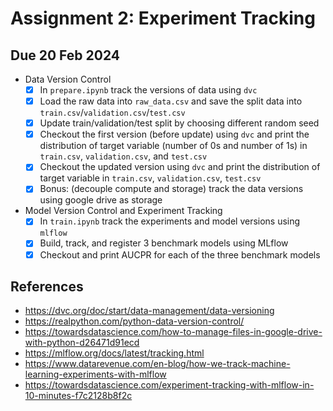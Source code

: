 # Assignment 2: Experiment Tracking

## Due 20 Feb 2024

- Data Version Control
  - [x] In `prepare.ipynb` track the versions of data using `dvc`
  - [x] Load the raw data into `raw_data.csv` and save the split data into `train.csv`/`validation.csv`/`test.csv`
  - [x] Update train/validation/test split by choosing different random seed
  - [x] Checkout the first version (before update) using `dvc` and print the distribution of target variable (number of $0$s and number of $1$s) in `train.csv`, `validation.csv`, and `test.csv`
  - [x] Checkout the updated version using `dvc` and print the distribution of target variable in `train.csv`, `validation.csv`, `test.csv`
  - [x] Bonus: (decouple compute and storage) track the data versions using google drive as storage
- Model Version Control and Experiment Tracking
  - [x] In `train.ipynb` track the experiments and model versions using `mlflow`
  - [x] Build, track, and register 3 benchmark models using MLflow
  - [x] Checkout and print AUCPR for each of the three benchmark models

## References

- <https://dvc.org/doc/start/data-management/data-versioning>
- <https://realpython.com/python-data-version-control/>
- <https://towardsdatascience.com/how-to-manage-files-in-google-drive-with-python-d26471d91ecd>
- <https://mlflow.org/docs/latest/tracking.html>
- <https://www.datarevenue.com/en-blog/how-we-track-machine-learning-experiments-with-mlflow>
- <https://towardsdatascience.com/experiment-tracking-with-mlflow-in-10-minutes-f7c2128b8f2c>
